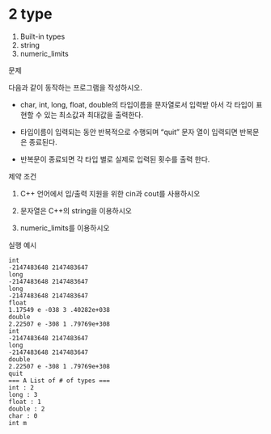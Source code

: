 # 2 type 

1) Built-in types 
2) string 
3) numeric_limits

문제 

다음과 같이 동작하는 프로그램을 작성하시오. 

- char, int, long, float, double의 타입이름을 문자열로서 입력받 아서 각 타입이 표현할 수 있는 최소값과 최대값을 출력한다. 

- 타입이름이 입력되는 동안 반복적으로 수행되며 “quit” 문자 열이 입력되면 반복문은 종료된다. 

- 반복문이 종료되면 각 타입 별로 실제로 입력된 횟수를 출력 한다. 

제약 조건 

1) C++ 언어에서 입/출력 지원을 위한 cin과 cout를 사용하시오 

2) 문자열은 C++의 string을 이용하시오 

3) numeric_limits를 이용하시오 

실행 예시 
```
int 
-2147483648 2147483647 
long 
-2147483648 2147483647 
long 
-2147483648 2147483647 
float 
1.17549 e -038 3 .40282e+038 
double 
2.22507 e -308 1 .79769e+308 
int 
-2147483648 2147483647 
long 
-2147483648 2147483647 
double 
2.22507 e -308 1 .79769e+308 
quit 
=== A List of # of types === 
int : 2 
long : 3 
float : 1 
double : 2 
char : 0
int m
```